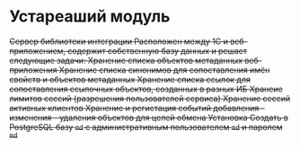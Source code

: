 # Устареаший модуль

~~Сервер библиотеки интеграции Расположен между 1С и веб-приложением, содержит собственную базу данных и решает следующие задачи:
Хранение списка объектов метаданных веб-приложения Хранение списка синонимов для сопоставления имён свойств и объектов метаданных
Хранение списка ссылок для сопоставления ссылочных объектов, созданных в разных ИБ Хранеие лимитов сессий (разрешения пользователей сервиса) Хранение сессий активных клиентов Хранение и регистация событий добавления - изменения - удаления объектов для целей обмена Установка Создать в PostgreSQL базу `md` с административным пользователем `md` и паролем `md`~~

